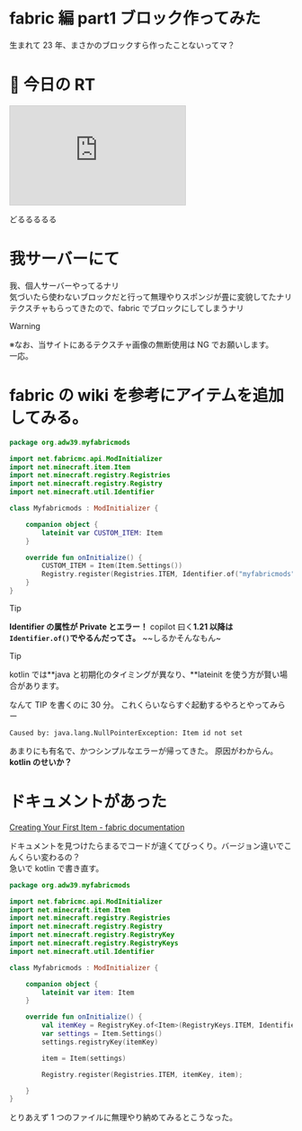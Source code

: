 # fabric 編 part1 ブロック作ってみた

生まれて 23 年、まさかのブロックすら作ったことないってマ？

# 🎥 今日の RT

<iframe width="312" height="176" src="https://ext.nicovideo.jp/thumb/sm43425638" scrolling="no" style="border:solid 1px #ccc;" frameborder="0"><a href="https://www.nicovideo.jp/watch/sm43425638">きりたんと弱小ワンオペスーパー経営【Supermarket Simulator ①】</a></iframe>

どるるるるる

# 我サーバーにて

我、個人サーバーやってるナリ  
気づいたら使わないブロックだと行って無理やりスポンジが畳に変貌してたナリ  
テクスチャもらってきたので、fabric でブロックにしてしまうナリ

> [!WARNING]
> ※なお、当サイトにあるテクスチャ画像の無断使用は NG でお願いします。  
>  一応。

# fabric の wiki を参考にアイテムを追加してみる。

```kt
package org.adw39.myfabricmods

import net.fabricmc.api.ModInitializer
import net.minecraft.item.Item
import net.minecraft.registry.Registries
import net.minecraft.registry.Registry
import net.minecraft.util.Identifier

class Myfabricmods : ModInitializer {

    companion object {
        lateinit var CUSTOM_ITEM: Item
    }

    override fun onInitialize() {
        CUSTOM_ITEM = Item(Item.Settings())
        Registry.register(Registries.ITEM, Identifier.of("myfabricmods", "custom"), CUSTOM_ITEM)
    }
}
```

> [!TIP]  
> **Identifier の属性が Private とエラー！**
> copilot 曰く**1.21 以降は`Identifier.of()`でやるんだってさ。** ~~しるかそんなもん~

> [!TIP]  
> kotlin では**java と初期化のタイミングが異なり、**lateinit を使う方が賢い場合があります。

なんて TIP を書くのに 30 分。 これくらいならすぐ起動するやろとやってみらー

```
Caused by: java.lang.NullPointerException: Item id not set
```

あまりにも有名で、かつシンプルなエラーが帰ってきた。 原因がわからん。  
**kotlin のせいか？**

# ドキュメントがあった

[Creating Your First Item - fabric documentation](https://docs.fabricmc.net/develop/items/first-item)

ドキュメントを見つけたらまるでコードが違くてびっくり。バージョン違いでこんくらい変わるの？  
急いで kotlin で書き直す。

```kt
package org.adw39.myfabricmods

import net.fabricmc.api.ModInitializer
import net.minecraft.item.Item
import net.minecraft.registry.Registries
import net.minecraft.registry.Registry
import net.minecraft.registry.RegistryKey
import net.minecraft.registry.RegistryKeys
import net.minecraft.util.Identifier

class Myfabricmods : ModInitializer {

    companion object {
        lateinit var item: Item
    }

    override fun onInitialize() {
        val itemKey = RegistryKey.of<Item>(RegistryKeys.ITEM, Identifier.of("myfabricmods", "myfabricmods"))
        var settings = Item.Settings()
        settings.registryKey(itemKey)

        item = Item(settings)

        Registry.register(Registries.ITEM, itemKey, item);

    }
}
```

とりあえず 1 つのファイルに無理やり納めてみるとこうなった。
